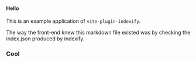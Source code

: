 #### Hello

This is an example application of `vite-plugin-indexify`.

The way the front-end knew this markdown file existed was by checking the index.json produced by indexify.

### Cool